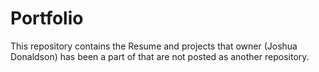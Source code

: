 # Portfolio
This repository contains the Resume and projects that owner (Joshua Donaldson) has been a part of that are not posted as another repository.
